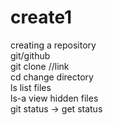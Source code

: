 # create1
creating a repository
<br>
git/github
<br>
git clone //link
<br>
cd change directory
<br>
ls list files
<br>
ls-a view hidden files
<br>
git status -> get status
